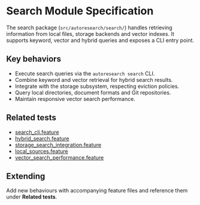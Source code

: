 # Search Module Specification

The search package (`src/autoresearch/search/`) handles retrieving
information from local files, storage backends and vector indexes. It
supports keyword, vector and hybrid queries and exposes a CLI entry
point.

## Key behaviors

- Execute search queries via the `autoresearch search` CLI.
- Combine keyword and vector retrieval for hybrid search results.
- Integrate with the storage subsystem, respecting eviction policies.
- Query local directories, document formats and Git repositories.
- Maintain responsive vector search performance.

## Related tests

- [search_cli.feature](../../tests/behavior/features/search_cli.feature)
- [hybrid_search.feature](../../tests/behavior/features/hybrid_search.feature)
- [storage_search_integration.feature](../../tests/behavior/features/storage_search_integration.feature)
- [local_sources.feature](../../tests/behavior/features/local_sources.feature)
- [vector_search_performance.feature](../../tests/behavior/features/vector_search_performance.feature)

## Extending

Add new behaviours with accompanying feature files and reference them
under **Related tests**.
